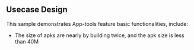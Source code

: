 ## Usecase Design

This sample demonstrates App-tools feature basic functionalities, include:

* The size of apks are nearly by building twice, and the apk size is less than 40M
